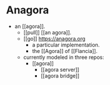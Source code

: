 # Anagora

- an [[agora]].
  - [[pull]] [[an agora]].
  - [[go]] https://anagora.org 
    - a particular implementation.
    - the [[Agora]] of [[Flancia]].
  - currently modeled in three repos:
    - [[agora]]
      - [[agora server]]
      - [[agora bridge]]

